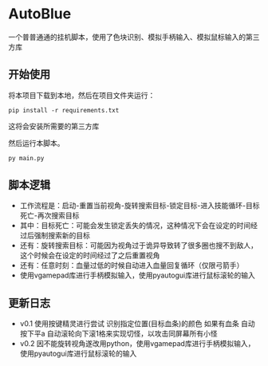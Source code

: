 # AutoBlue

一个普普通通的挂机脚本，使用了色块识别、模拟手柄输入、模拟鼠标输入的第三方库

## 开始使用

将本项目下载到本地，然后在项目文件夹运行：

```
pip install -r requirements.txt
```

这将会安装所需要的第三方库

然后运行本脚本。

```python
py main.py
```

## 脚本逻辑

- 工作流程是：启动-重置当前视角-旋转搜索目标-锁定目标-进入技能循环-目标死亡-再次搜索目标
- 其中：目标死亡：可能会发生锁定丢失的情况，这种情况下会在设定的时间经过后强制搜索新的目标
- 还有：旋转搜索目标：可能因为视角过于诡异导致转了很多圈也搜不到敌人，这个时候会在设定的时间经过了之后重置视角
- 还有：任意时刻：血量过低的时候自动进入血量回复循环（仅限弓箭手）
- 使用vgamepad库进行手柄模拟输入，使用pyautogui库进行鼠标滚轮的输入

## 更新日志

- v0.1 使用按键精灵进行尝试 识别指定位置(目标血条)的颜色 如果有血条 自动按下平a 自动滚轮向下滚1格来实现切怪，以攻击同屏幕所有小怪
- v0.2 因不能旋转视角遂改用python，使用vgamepad库进行手柄模拟输入，使用pyautogui库进行鼠标滚轮的输入
